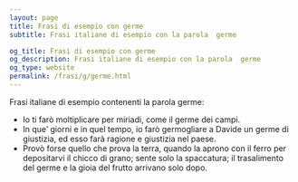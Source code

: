 ```yaml
---
layout: page
title: Frasi di esempio con germe 
subtitle: Frasi italiane di esempio con la parola  germe

og_title: Frasi di esempio con germe 
og_description: Frasi italiane di esempio con la parola  germe
og_type: website
permalink: /frasi/g/germe.html
---
```


Frasi italiane di esempio contenenti la parola germe:


- Io ti farò moltiplicare per miriadi, come il germe dei campi.
- In que’ giorni e in quel tempo, io farò germogliare a Davide un germe di giustizia, ed esso farà ragione e giustizia nel paese.
- Provò forse quello che prova la terra, quando la aprono con il ferro per depositarvi il chicco di grano; sente solo la spaccatura; il trasalimento del germe e la gioia del frutto arrivano solo dopo.
